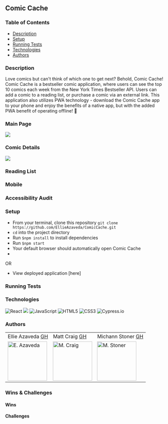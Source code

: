 ## Comic Cache

### Table of Contents
* [Description](#description)
* [Setup](#setup)
* [Running Tests](#runningtests)
* [Technologies](#technologies)
* [Authors](#authors)


### Description
Love comics but can't think of which one to get next? Behold, Comic Cache! Comic Cache is a bestseller comic application, where users can see the top 10 comics each week from the New York Times Bestseller API. Users can add a comic to a reading list, or purchase a comic via an external link. This application also utilizes PWA technology - download the Comic Cache app to your phone and enjoy the benefits of a native app, but with the added PWA benefit of operating offline! 🤯


### Main Page
![](https://media.giphy.com/media/rRLoJIIMR6FnxLL307/giphy.gif)

### Comic Details 
![](https://media.giphy.com/media/zwyzBvUJp5LeNTP9VX/giphy.gif)

### Reading List

### Mobile

### Accessibility Audit

### Setup
* From your terminal, clone this repository
`git clone https://github.com/EllieAzaveda/ComicCache.git`  
* `cd` into the project directory
* Run `$npm install` to install dependencies
* Run `$npm start`
* Your default browser should automatically open Comic Cache
*
OR
* View deployed application [here]

### Running Tests


### Technologies
<p>
  <img alt="React" src="https://img.shields.io/badge/react%20-%2320232a.svg?&style=for-the-badge&logo=react&logoColor=%2361DAFB"/>

  <img src="https://img.shields.io/badge/React_Router-CA4245?style=for-the-badge&logo=react-router&logoColor=white"/>

  <img alt="JavaScript" src="https://img.shields.io/badge/javascript%20-%23323330.svg?&style=for-the-badge&logo=javascript&logoColor=%23F7DF1E"/>

  <img alt="HTML5" src="https://img.shields.io/badge/html5%20-%23E34F26.svg?&style=for-the-badge&logo=html5&logoColor=white"/>

  <img alt="CSS3" src="https://img.shields.io/badge/css3%20-%231572B6.svg?&style=for-the-badge&logo=css3&logoColor=white"/>

  <img alt="Cypress.io" src="https://camo.githubusercontent.com/bd9c528263673db09f67bcf3445ba8e5512cfb6829e966a31ef7a378933b231a/68747470733a2f2f696d672e736869656c64732e696f2f62616467652f2d437970726573732e696f2d626c61636b3f7374796c653d666f722d7468652d6261646765266c6f676f3d637970726573732e696f266c6f676f436f6c6f723d7768697465"/>
</p>

### Authors
<table>
    <tr>
        <td> Ellie Azaveda <a href="https://github.com/EllieAzaveda">GH</td>
        <td> Matt Craig <a href="https://github.com/mcraig2342">GH</td>
        <td> Michann Stoner <a href="https://github.com/michannstoner">GH</td>
    </tr>
    </tr>
        <td><img src="https://avatars.githubusercontent.com/u/76409536?v=4" alt="E. Azaveda" width="125" height="auto" /></td>
        <td><img src="https://avatars.githubusercontent.com/u/75296592?v=4" alt="M. Craig" width="125" height="auto" /></td>
        <td><img src="https://avatars.githubusercontent.com/u/76269802?v=4" alt="M. Stoner" width="125" height="auto" /></td>
    </tr>
</table>


### Wins & Challenges

#### Wins


#### Challenges
